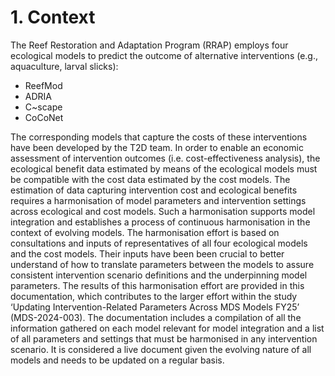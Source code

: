 # 1.	Context

The Reef Restoration and Adaptation Program (RRAP) employs four ecological models to predict the outcome of alternative interventions (e.g., aquaculture, larval slicks):

-	ReefMod 
-	ADRIA 
-	C~scape 
-	CoCoNet
  
The corresponding models that capture the costs of these interventions have been developed by the T2D team.
In order to enable an economic assessment of intervention outcomes (i.e. cost-effectiveness analysis), the ecological benefit data estimated by means of the ecological models must be compatible with the cost data estimated by the cost models. The estimation of data capturing intervention cost and ecological benefits requires a harmonisation of model parameters and intervention settings across ecological and cost models. Such a harmonisation supports model integration and establishes a process of continuous harmonisation in the context of evolving models. 
The harmonisation effort is based on consultations and inputs of representatives of all four ecological models and the cost models. Their inputs have been been crucial to better understand of how to translate parameters between the models to assure consistent intervention scenario definitions and the underpinning model parameters.
The results of this harmonisation effort are provided in this documentation, which contributes to the larger effort within the study ‘Updating Intervention-Related Parameters Across MDS Models FY25’ (MDS-2024-003). The documentation includes a compilation of all the information gathered on each model relevant for model integration and a list of all parameters and settings that must be harmonised in any intervention scenario. It is considered a live document given the evolving nature of all models and needs to be updated on a regular basis.
